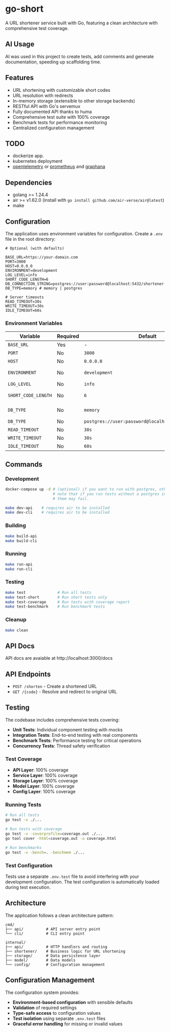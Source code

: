 # go-short

A URL shortener service built with Go, featuring a clean architecture with comprehensive test coverage.

## AI Usage

AI was used in this project to create tests, add comments and generate documentation, speeding up scaffolding time.

## Features

- URL shortening with customizable short codes
- URL resolution with redirects
- In-memory storage (extensible to other storage backends)
- RESTful API with Go's servemux
- Fully documented API thanks to huma
- Comprehensive test suite with 100% coverage
- Benchmark tests for performance monitoring
- Centralized configuration management

## TODO

- dockerize app.
- kubernetes deployment
- [opentelemetry](https://opentelemetry.io/docs/languages/go/getting-started/) or [prometheus](https://prometheus.io/docs/guides/go-application/) and [graphana](https://grafana.com/docs/grafana-cloud/monitor-infrastructure/integrations/integration-reference/integration-golang/)

## Dependencies

- golang >= 1.24.4
- air >= v1.62.0 (install with `go install github.com/air-verse/air@latest`)
- make

## Configuration

The application uses environment variables for configuration. Create a `.env` file in the root directory:

```env
# Optional (with defaults)

BASE_URL=https://your-domain.com
PORT=3000
HOST=0.0.0.0
ENVIRONMENT=development
LOG_LEVEL=info
SHORT_CODE_LENGTH=6
DB_CONNECTION_STRING=postgres://user:password@localhost:5432/shortener
DB_TYPE=memory # memory | postgres

# Server timeouts
READ_TIMEOUT=30s
WRITE_TIMEOUT=30s
IDLE_TIMEOUT=60s
```

### Environment Variables

| Variable            | Required | Default       | Description                               |
| ------------------- | -------- | ------------- | ----------------------------------------- |
| `BASE_URL`          | Yes      | -             | Base URL for shortened links              |
| `PORT`              | No       | `3000`        | Server port                               |
| `HOST`              | No       | `0.0.0.0`     | Server host                               |
| `ENVIRONMENT`       | No       | `development` | Environment (development/production/test) |
| `LOG_LEVEL`         | No       | `info`        | Logging level                             |
| `SHORT_CODE_LENGTH` | No       | `6`           | Length of generated short codes (3-20)    |
| `DB_TYPE`           | No       | `memory`      | Database type (memory/postgres/redis)     |
| `DB_TYPE`           | No       | `postgres://user:password@localhost:5432/shortener`       | Database Connection String                |
| `READ_TIMEOUT`      | No       | `30s`         | HTTP read timeout                         |
| `WRITE_TIMEOUT`     | No       | `30s`         | HTTP write timeout                        |
| `IDLE_TIMEOUT`      | No       | `60s`         | HTTP idle timeout                         |

## Commands

### Development

```sh
docker-compose up -d # (optional) if you want to run with postgres, otherwise set DB_TYPE=memory
                     # note that if you run tests without a postgres instance running, some of
                     # them may fail.
```

```sh
make dev-api    # requires air to be installed
make dev-cli    # requires air to be installed
```

### Building

```sh
make build-api
make build-cli
```

### Running

```sh
make run-api
make run-cli
```

### Testing

```sh
make test              # Run all tests
make test-short        # Run short tests only
make test-coverage     # Run tests with coverage report
make test-benchmark    # Run benchmark tests
```

### Cleanup

```sh
make clean
```

## API Docs

API docs are avaiable at http://localhost:3000/docs

## API Endpoints

- `POST /shorten` - Create a shortened URL
- `GET /{code}` - Resolve and redirect to original URL

## Testing

The codebase includes comprehensive tests covering:

- **Unit Tests**: Individual component testing with mocks
- **Integration Tests**: End-to-end testing with real components
- **Benchmark Tests**: Performance testing for critical operations
- **Concurrency Tests**: Thread safety verification

### Test Coverage

- **API Layer**: 100% coverage
- **Service Layer**: 100% coverage
- **Storage Layer**: 100% coverage
- **Model Layer**: 100% coverage
- **Config Layer**: 100% coverage

### Running Tests

```sh
# Run all tests
go test -v ./...

# Run tests with coverage
go test -v -coverprofile=coverage.out ./...
go tool cover -html=coverage.out -o coverage.html

# Run benchmarks
go test -v -bench=. -benchmem ./...
```

### Test Configuration

Tests use a separate `.env.test` file to avoid interfering with your development configuration. The test configuration is automatically loaded during test execution.

## Architecture

The application follows a clean architecture pattern:

```
cmd/
├── api/          # API server entry point
└── cli/          # CLI entry point

internal/
├── api/          # HTTP handlers and routing
├── shortener/    # Business logic for URL shortening
├── storage/      # Data persistence layer
├── model/        # Data models
└── config/       # Configuration management
```

## Configuration Management

The configuration system provides:

- **Environment-based configuration** with sensible defaults
- **Validation** of required settings
- **Type-safe access** to configuration values
- **Test isolation** using separate `.env.test` files
- **Graceful error handling** for missing or invalid values
